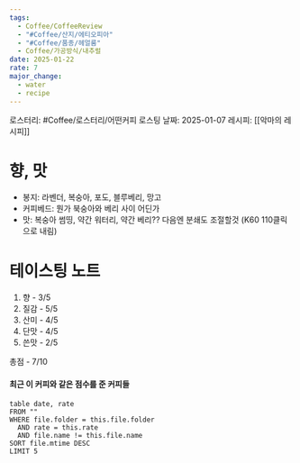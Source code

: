 ```yaml
---
tags:
  - Coffee/CoffeeReview
  - "#Coffee/산지/에티오피아"
  - "#Coffee/품종/헤얼룸"
  - Coffee/가공방식/내추럴
date: 2025-01-22
rate: 7
major_change:
  - water
  - recipe
---
```

로스터리: #Coffee/로스터리/어떤커피
로스팅 날짜: 2025-01-07
레시피: [[악마의 레시피]]
# 향, 맛
- 봉지: 라벤더, 복숭아, 포도, 블루베리, 망고
- 커피베드: 뭔가 북숭아와 베리 사이 어딘가
- 맛: 복숭아 썸띵, 약간 워터리, 약간 베리??
다음엔 분쇄도 조절할것 (K60 110클릭으로 내림)
# 테이스팅 노트
1. 향 - 3/5
2. 질감 - 5/5
3. 산미 - 4/5
4. 단맛 - 4/5
5. 쓴맛 - 2/5

총점 - 7/10

#### 최근 이 커피와 같은 점수를 준 커피들
```dataview
table date, rate
FROM ""
WHERE file.folder = this.file.folder
  AND rate = this.rate
  AND file.name != this.file.name
SORT file.mtime DESC
LIMIT 5
```
